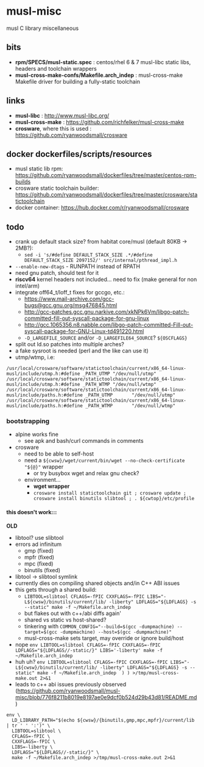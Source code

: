 # musl-misc
musl C library miscellaneous

## bits
- **rpm/SPECS/musl-static.spec** : centos/rhel 6 & 7 musl-libc static libs, headers and toolchain wrappers
- **musl-cross-make-confs/Makefile.arch_indep** : musl-cross-make Makefile driver for building a fully-static toolchain

## links
- **musl-libc** : http://www.musl-libc.org/
- **musl-cross-make** : https://github.com/richfelker/musl-cross-make
- **crosware**, where this is used : https://github.com/ryanwoodsmall/crosware

## docker dockerfiles/scripts/resources
- musl static lib rpm: https://github.com/ryanwoodsmall/dockerfiles/tree/master/centos-rpm-builds
- crosware static toolchain builder: https://github.com/ryanwoodsmall/dockerfiles/tree/master/crosware/statictoolchain
- docker container: https://hub.docker.com/r/ryanwoodsmall/crosware

## todo
- crank up default stack size? from habitat core/musl (default 80KB -> 2MB?):
  - `sed -i 's/#define DEFAULT_STACK_SIZE .*/#define DEFAULT_STACK_SIZE 2097152/' src/internal/pthread_impl.h`
- `--enable-new-dtags` - RUNPATH instead of RPATH
- need gnu patch, should test for it
- **riscv64** kernel headers not included... need to fix (make general for non intel/arm)
- integrate off64\_t/loff\_t fixes for gccgo, etc.:
  - https://www.mail-archive.com/gcc-bugs@gcc.gnu.org/msg476845.html
  - http://gcc-patches.gcc.gnu.narkive.com/xkNPk6Vm/libgo-patch-committed-fill-out-syscall-package-for-gnu-linux
  - http://gcc.1065356.n8.nabble.com/libgo-patch-committed-Fill-out-syscall-package-for-GNU-Linux-td491220.html
  - ```-D_LARGEFILE_SOURCE``` and/or ```-D_LARGEFILE64_SOURCE```? ```${OSCFLAGS}```
- split out ld.so patches into multiple arches?
- a fake sysroot is needed (perl and the like can use it)
- utmp/wtmp, i.e:
```
/usr/local/crosware/software/statictoolchain/current/x86_64-linux-musl/include/utmp.h:#define _PATH_UTMP "/dev/null/utmp"
/usr/local/crosware/software/statictoolchain/current/x86_64-linux-musl/include/utmp.h:#define _PATH_WTMP "/dev/null/wtmp"
/usr/local/crosware/software/statictoolchain/current/x86_64-linux-musl/include/paths.h:#define _PATH_UTMP       "/dev/null/utmp"
/usr/local/crosware/software/statictoolchain/current/x86_64-linux-musl/include/paths.h:#define _PATH_WTMP       "/dev/null/wtmp"
```

### bootstrapping
- alpine works fine
  - see apk and bash/curl commands in comments
- crosware
  - need to be able to self-host
  - need a ```${cwsw}/wget/current/bin/wget --no-check-certificate "${@}"``` wrapper
    - or try busybox wget and relax gnu check?
  - environment...
    - **wget wrapper**
    - ```crosware install statictoolchain git ; crosware update ; crosware install binutils slibtool ; . ${cwtop}/etc/profile```

#### this doesn't work:::

**OLD**

- libtool? use slibtool
- errors ad infinitum
  - gmp (fixed)
  - mpfr (fixed)
  - mpc (fixed)
  - binutils (fixed)
- libtool -> slibtool symlink
- currently dies on compiling shared objects and/in C++ ABI issues
- this gets through a shared build:
  - ```LIBTOOL=slibtool CFLAGS=-fPIC CXXFLAGS=-fPIC LIBS="-L${cwsw}/binutils/current/lib/ -liberty" LDFLAGS="${LDFLAGS} -s --static" make -f ~/Makefile.arch_indep```
  - but flakes out with c++/abi diffs again'
  - shared vs static vs host-shared?
  - tinkering with ```COMMON_CONFIG="--build=$(gcc -dumpmachine) --target=$(gcc -dumpmachine) --host=$(gcc -dumpmachine)"```
  - musl-cross-make sets target, may override or ignore build/host
- nope ```env LIBTOOL=slibtool CFLAGS=-fPIC CXXFLAGS=-fPIC LDFLAGS="${LDFLAGS//-static/}" LIBS='-liberty' make -f ~/Makefile.arch_indep```
- huh uh? ```env LIBTOOL=slibtool CFLAGS=-fPIC CXXFLAGS=-fPIC LIBS="-L${cwsw}/binutils/current/lib/ -liberty" LDFLAGS="${LDFLAGS} -s --static" make -f ~/Makefile.arch_indep  ) ) >/tmp/musl-cross-make.out 2>&1```
- leads to c++ abi issues previously observed (https://github.com/ryanwoodsmall/musl-misc/blob/776f8211b8019e8197ae0e9dcf0b524d29b43d81/README.md)
```
env \
  LD_LIBRARY_PATH="$(echo ${cwsw}/{binutils,gmp,mpc,mpfr}/current/lib | tr ' ' ':')" \
  LIBTOOL=slibtool \
  CFLAGS=-fPIC \
  CXXFLAGS=-fPIC \
  LIBS=-liberty \
  LDFLAGS="${LDFLAGS//-static/}" \
  make -f ~/Makefile.arch_indep >/tmp/musl-cross-make.out 2>&1
```
